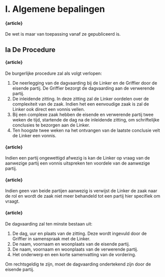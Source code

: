 # I. Algemene bepalingen

#### {article}
De wet is maar van toepassing vanaf ze gepubliceerd is.

## Ia De Procedure

#### {article}
De burgerlijke procedure zal als volgt verlopen:

1. De neerlegging van de dagvaarding bij de Linker en de Griffier door de eisende partij. De Griffier bezorgt de dagvaarding aan de verwerende partij.
2. De inleidende zitting. In deze zitting zal de Linker oordelen over de complexiteit van de zaak. Indien het een eenvoudige zaak is zal de Linker ook direct een vonnis vellen.
3. Bij een complexe zaak hebben de eisende en verwerende partij twee weken de tijd, startende de dag na de inleidende zitting, om schriftelijke conclusies te bezorgen aan de Linker.
4. Ten hoogste twee weken na het ontvangen van de laatste conclusie velt de Linker een vonnis.

#### {article}
Indien een partij ongewettigd afwezig is kan de Linker op vraag van de aanwezige partij een vonnis uitspreken ten voordele van de aanwezige partij.

#### {article}
Indien geen van beide partijen aanwezig is verwijst de Linker de zaak naar de rol en wordt de zaak niet meer behandeld tot een partij hier specifiek om vraagt.

#### {article}
De dagvaarding zal ten minste bestaan uit:

1. De dag, uur en plaats van de zitting. Deze wordt ingevuld door de Griffier in samenspraak met de Linker.
2. De naam, voornaam en woonplaats van de eisende partij.
3. De naam, voornaam en woonplaats van de verwerende partij.
4. Het onderwerp en een korte samenvatting van de vordering.

Om rechtsgeldig te zijn, moet de dagvaarding ondertekend zijn door de eisende partij.